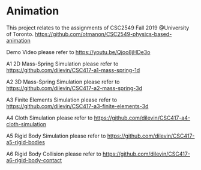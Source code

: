 # Animation
This project relates to the assignments of CSC2549 Fall 2019 @University of Toronto. 
https://github.com/otmanon/CSC2549-physics-based-animation

Demo Video please refer to https://youtu.be/Qjoo8jHDe3o

A1 2D Mass-Spring Simulation please refer to https://github.com/dilevin/CSC417-a1-mass-spring-1d

A2 3D Mass-Spring Simulation please refer to https://github.com/dilevin/CSC417-a2-mass-spring-3d

A3 Finite Elements Simulation please refer to https://github.com/dilevin/CSC417-a3-finite-elements-3d

A4 Cloth Simulation please refer to https://github.com/dilevin/CSC417-a4-cloth-simulation

A5 Rigid Body Simulation please refer to https://github.com/dilevin/CSC417-a5-rigid-bodies

A6 Rigid Body Collision please refer to https://github.com/dilevin/CSC417-a6-rigid-body-contact
